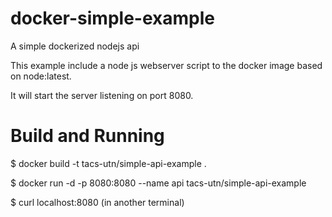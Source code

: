 # docker-simple-example
A simple dockerized nodejs api

This example include a node js webserver script to the docker image based on node:latest.

It will start the server listening on port 8080.

# Build and Running

$ docker build -t tacs-utn/simple-api-example .

$ docker run -d -p 8080:8080 --name api tacs-utn/simple-api-example

$ curl localhost:8080 (in another terminal)



